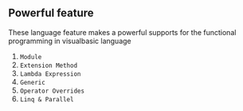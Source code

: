 ## Powerful feature

These language feature makes a powerful supports for the functional programming in visualbasic language

1. ``Module``
2. ``Extension Method``
3. ``Lambda Expression``
4. ``Generic``
5. ``Operator Overrides``
6. ``Linq & Parallel``